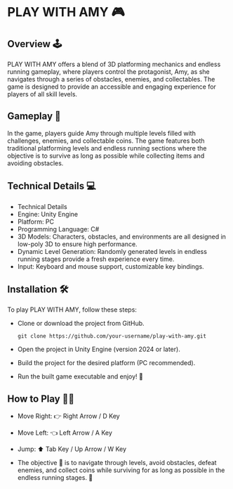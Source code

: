 # **PLAY WITH AMY** 🎮

## Overview 🕹️

PLAY WITH AMY offers a blend of 3D platforming mechanics and endless running gameplay, where players control the protagonist, Amy, as she navigates through a series of obstacles, enemies, and collectables. The game is designed to provide an accessible and engaging experience for players of all skill levels.

## Gameplay 🎯

In the game, players guide Amy through multiple levels filled with challenges, enemies, and collectable coins. The game features both traditional platforming levels and endless running sections where the objective is to survive as long as possible while collecting items and avoiding obstacles.

## Technical Details 💻

- Technical Details
- Engine: Unity Engine
- Platform: PC
- Programming Language: C#
- 3D Models: Characters, obstacles, and environments are all designed in low-poly 3D to ensure high performance.
- Dynamic Level Generation: Randomly generated levels in endless running stages provide a fresh experience every time.
- Input: Keyboard and mouse support, customizable key bindings.

## Installation 🛠️

To play PLAY WITH AMY, follow these steps:

- Clone or download the project from GitHub.
  
  ```
  git clone https://github.com/your-username/play-with-amy.git

  ```
- Open the project in Unity Engine (version 2024 or later).
- Build the project for the desired platform (PC recommended).
- Run the built game executable and enjoy! 🎉

## How to Play 🏃‍♀️

- Move Right: 👉 Right Arrow / D Key
- Move Left: 👈 Left Arrow / A Key
- Jump: ⬆️ Tab Key / Up Arrow / W Key
  
- The objective 🎯 is to navigate through levels, avoid obstacles, defeat enemies, and collect coins while surviving for as long as possible in the endless running stages. 🌟


